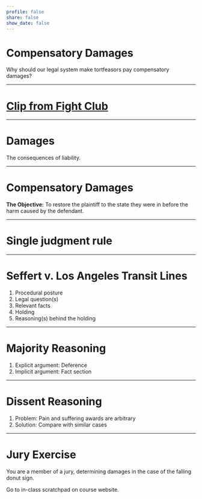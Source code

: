 ```yaml
---
profile: false
share: false
show_date: false
---
```


# Compensatory Damages

Why should our legal system make tortfeasors pay compensatory damages?

---


# [Clip from Fight Club](https://youtu.be/IA2EBWFCULg)

---


# Damages

The consequences of liability.



---

# Compensatory Damages


**The Objective:**
To restore the plaintiff to the state they were in before the harm caused by the defendant.

---

# Single judgment rule

---

# Seffert v. Los Angeles Transit Lines

1. Procedural posture
2. Legal question(s)
3. Relevant facts
4. Holding
5. Reasoning(s) behind the holding

---

# Majority Reasoning

1. Explicit argument: Deference
2. Implicit argument: Fact section

---

# Dissent Reasoning

1. Problem: Pain and suffering awards are arbitrary
2. Solution: Compare with similar cases

---

# Jury Exercise

You are a member of a jury, determining damages in the case of the falling donut sign.

Go to in-class scratchpad on course website.
